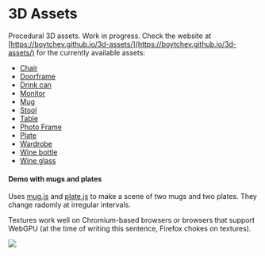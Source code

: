 # 3D Assets

Procedural 3D assets. Work in progress. Check the website at
[https://boytchev.github.io/3d-assets/](https://boytchev.github.io/3d-assets/)
for the currently available assets:

* [Chair](https://boytchev.github.io/3d-assets/online/chair.html)
* [Doorframe](https://boytchev.github.io/3d-assets/online/doorframe.html)
* [Drink can](https://boytchev.github.io/3d-assets/online/drink-can.html)
* [Monitor](https://boytchev.github.io/3d-assets/online/monitor.html)
* [Mug](https://boytchev.github.io/3d-assets/online/mug.html)
* [Stool](https://boytchev.github.io/3d-assets/online/stool.html)
* [Table](https://boytchev.github.io/3d-assets/online/table.html)
* [Photo Frame](https://boytchev.github.io/3d-assets/online/photo-frame.html)
* [Plate](https://boytchev.github.io/3d-assets/online/plate.html)
* [Wardrobe](https://boytchev.github.io/3d-assets/online/wardrobe.html)
* [Wine bottle](https://boytchev.github.io/3d-assets/online/wine-bottle.html)
* [Wine glass](https://boytchev.github.io/3d-assets/online/wine-glass.html)

#### Demo with mugs and plates

Uses [mug.js](https://boytchev.github.io/3d-assets/docs/mug.html) and
[plate.js](https://boytchev.github.io/3d-assets/docs/plate.html) to make a scene
of two mugs and two plates. They change radomly at irregular intervals.

Textures work well on Chromium-based browsers or browsers that support WebGPU
(at the time of writing this sentence, Firefox chokes on textures).

[<img src="https://boytchev.github.io/3d-assets/demos/demo-mugs.jpg">](https://boytchev.github.io/3d-assets/demos/demo-mugs.html)


